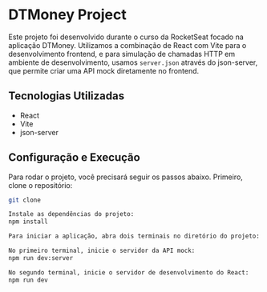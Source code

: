 # DTMoney Project

Este projeto foi desenvolvido durante o curso da RocketSeat focado na aplicação DTMoney. Utilizamos a combinação de React com Vite para o desenvolvimento frontend, e para simulação de chamadas HTTP em ambiente de desenvolvimento, usamos `server.json` através do json-server, que permite criar uma API mock diretamente no frontend.

## Tecnologias Utilizadas

- React
- Vite
- json-server

## Configuração e Execução

Para rodar o projeto, você precisará seguir os passos abaixo. Primeiro, clone o repositório:

```bash
git clone 

Instale as dependências do projeto:
npm install

Para iniciar a aplicação, abra dois terminais no diretório do projeto:

No primeiro terminal, inicie o servidor da API mock:
npm run dev:server

No segundo terminal, inicie o servidor de desenvolvimento do React:
npm run dev





